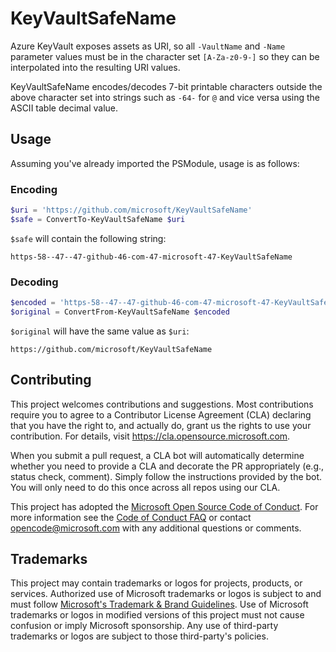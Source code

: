 # KeyVaultSafeName

Azure KeyVault exposes assets as URI, so all `-VaultName` and `-Name` parameter values must be in the character set `[A-Za-z0-9-]` so they can be interpolated into the resulting URI values.

KeyVaultSafeName encodes/decodes 7-bit printable characters outside the above character set into strings such as `-64-` for `@` and vice versa using the ASCII table decimal value.

## Usage
Assuming you've already imported the PSModule, usage is as follows:

### Encoding

```Powershell
$uri = 'https://github.com/microsoft/KeyVaultSafeName'
$safe = ConvertTo-KeyVaultSafeName $uri
```

`$safe` will contain the following string:

```text
https-58--47--47-github-46-com-47-microsoft-47-KeyVaultSafeName
```

### Decoding

```PowerShell
$encoded = 'https-58--47--47-github-46-com-47-microsoft-47-KeyVaultSafeName'
$original = ConvertFrom-KeyVaultSafeName $encoded
```

`$original` will have the same value as `$uri`:

```text
https://github.com/microsoft/KeyVaultSafeName
```

## Contributing

This project welcomes contributions and suggestions.  Most contributions require you to agree to a
Contributor License Agreement (CLA) declaring that you have the right to, and actually do, grant us
the rights to use your contribution. For details, visit https://cla.opensource.microsoft.com.

When you submit a pull request, a CLA bot will automatically determine whether you need to provide
a CLA and decorate the PR appropriately (e.g., status check, comment). Simply follow the instructions
provided by the bot. You will only need to do this once across all repos using our CLA.

This project has adopted the [Microsoft Open Source Code of Conduct](https://opensource.microsoft.com/codeofconduct/).
For more information see the [Code of Conduct FAQ](https://opensource.microsoft.com/codeofconduct/faq/) or
contact [opencode@microsoft.com](mailto:opencode@microsoft.com) with any additional questions or comments.

## Trademarks

This project may contain trademarks or logos for projects, products, or services. Authorized use of Microsoft 
trademarks or logos is subject to and must follow 
[Microsoft's Trademark & Brand Guidelines](https://www.microsoft.com/en-us/legal/intellectualproperty/trademarks/usage/general).
Use of Microsoft trademarks or logos in modified versions of this project must not cause confusion or imply Microsoft sponsorship.
Any use of third-party trademarks or logos are subject to those third-party's policies.
